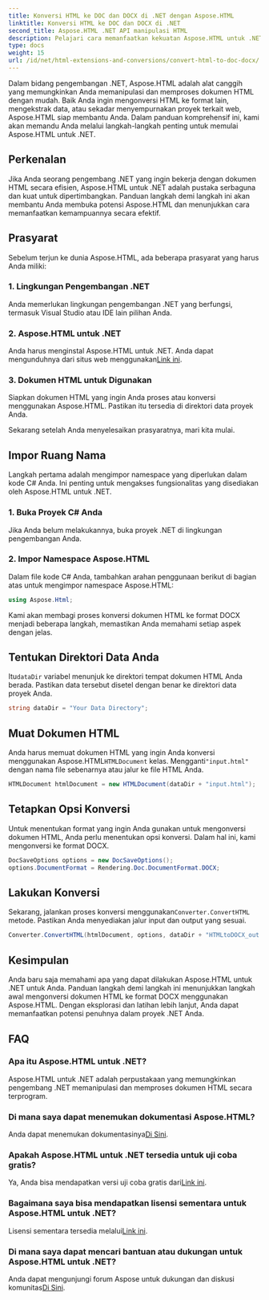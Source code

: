 ```yaml
---
title: Konversi HTML ke DOC dan DOCX di .NET dengan Aspose.HTML
linktitle: Konversi HTML ke DOC dan DOCX di .NET
second_title: Aspose.HTML .NET API manipulasi HTML
description: Pelajari cara memanfaatkan kekuatan Aspose.HTML untuk .NET dalam panduan langkah demi langkah ini. Konversikan HTML ke DOCX dengan mudah dan tingkatkan proyek .NET Anda. Mulailah hari ini!
type: docs
weight: 15
url: /id/net/html-extensions-and-conversions/convert-html-to-doc-docx/
---
```


Dalam bidang pengembangan .NET, Aspose.HTML adalah alat canggih yang memungkinkan Anda memanipulasi dan memproses dokumen HTML dengan mudah. Baik Anda ingin mengonversi HTML ke format lain, mengekstrak data, atau sekadar menyempurnakan proyek terkait web, Aspose.HTML siap membantu Anda. Dalam panduan komprehensif ini, kami akan memandu Anda melalui langkah-langkah penting untuk memulai Aspose.HTML untuk .NET.

## Perkenalan

Jika Anda seorang pengembang .NET yang ingin bekerja dengan dokumen HTML secara efisien, Aspose.HTML untuk .NET adalah pustaka serbaguna dan kuat untuk dipertimbangkan. Panduan langkah demi langkah ini akan membantu Anda membuka potensi Aspose.HTML dan menunjukkan cara memanfaatkan kemampuannya secara efektif.

## Prasyarat

Sebelum terjun ke dunia Aspose.HTML, ada beberapa prasyarat yang harus Anda miliki:

### 1. Lingkungan Pengembangan .NET

Anda memerlukan lingkungan pengembangan .NET yang berfungsi, termasuk Visual Studio atau IDE lain pilihan Anda.

### 2. Aspose.HTML untuk .NET

 Anda harus menginstal Aspose.HTML untuk .NET. Anda dapat mengunduhnya dari situs web menggunakan[Link ini](https://releases.aspose.com/html/net/).

### 3. Dokumen HTML untuk Digunakan

Siapkan dokumen HTML yang ingin Anda proses atau konversi menggunakan Aspose.HTML. Pastikan itu tersedia di direktori data proyek Anda.

Sekarang setelah Anda menyelesaikan prasyaratnya, mari kita mulai.

## Impor Ruang Nama

Langkah pertama adalah mengimpor namespace yang diperlukan dalam kode C# Anda. Ini penting untuk mengakses fungsionalitas yang disediakan oleh Aspose.HTML untuk .NET.

### 1. Buka Proyek C# Anda

Jika Anda belum melakukannya, buka proyek .NET di lingkungan pengembangan Anda.

### 2. Impor Namespace Aspose.HTML

Dalam file kode C# Anda, tambahkan arahan penggunaan berikut di bagian atas untuk mengimpor namespace Aspose.HTML:

```csharp
using Aspose.Html;
```

Kami akan membagi proses konversi dokumen HTML ke format DOCX menjadi beberapa langkah, memastikan Anda memahami setiap aspek dengan jelas.

## Tentukan Direktori Data Anda

 Itu`dataDir` variabel menunjuk ke direktori tempat dokumen HTML Anda berada. Pastikan data tersebut disetel dengan benar ke direktori data proyek Anda.

```csharp
string dataDir = "Your Data Directory";
```

## Muat Dokumen HTML

 Anda harus memuat dokumen HTML yang ingin Anda konversi menggunakan Aspose.HTML`HTMLDocument` kelas. Mengganti`"input.html"` dengan nama file sebenarnya atau jalur ke file HTML Anda.

```csharp
HTMLDocument htmlDocument = new HTMLDocument(dataDir + "input.html");
```

## Tetapkan Opsi Konversi

Untuk menentukan format yang ingin Anda gunakan untuk mengonversi dokumen HTML, Anda perlu menentukan opsi konversi. Dalam hal ini, kami mengonversi ke format DOCX.

```csharp
DocSaveOptions options = new DocSaveOptions();
options.DocumentFormat = Rendering.Doc.DocumentFormat.DOCX;
```

## Lakukan Konversi

 Sekarang, jalankan proses konversi menggunakan`Converter.ConvertHTML` metode. Pastikan Anda menyediakan jalur input dan output yang sesuai.

```csharp
Converter.ConvertHTML(htmlDocument, options, dataDir + "HTMLtoDOCX_out.docx");
```

## Kesimpulan

Anda baru saja memahami apa yang dapat dilakukan Aspose.HTML untuk .NET untuk Anda. Panduan langkah demi langkah ini menunjukkan langkah awal mengonversi dokumen HTML ke format DOCX menggunakan Aspose.HTML. Dengan eksplorasi dan latihan lebih lanjut, Anda dapat memanfaatkan potensi penuhnya dalam proyek .NET Anda.

## FAQ

### Apa itu Aspose.HTML untuk .NET?
Aspose.HTML untuk .NET adalah perpustakaan yang memungkinkan pengembang .NET memanipulasi dan memproses dokumen HTML secara terprogram.

### Di mana saya dapat menemukan dokumentasi Aspose.HTML?
 Anda dapat menemukan dokumentasinya[Di Sini](https://reference.aspose.com/html/net/).

### Apakah Aspose.HTML untuk .NET tersedia untuk uji coba gratis?
 Ya, Anda bisa mendapatkan versi uji coba gratis dari[Link ini](https://releases.aspose.com/).

### Bagaimana saya bisa mendapatkan lisensi sementara untuk Aspose.HTML untuk .NET?
 Lisensi sementara tersedia melalui[Link ini](https://purchase.aspose.com/temporary-license/).

### Di mana saya dapat mencari bantuan atau dukungan untuk Aspose.HTML untuk .NET?
 Anda dapat mengunjungi forum Aspose untuk dukungan dan diskusi komunitas[Di Sini](https://forum.aspose.com/).